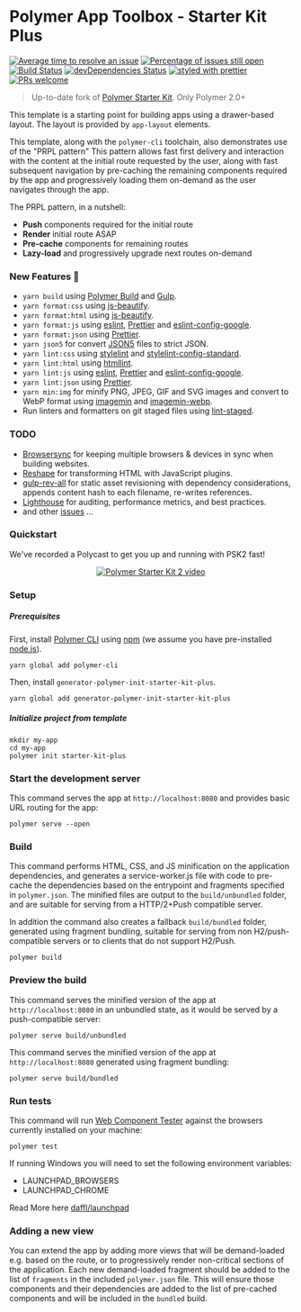 # Polymer App Toolbox - Starter Kit Plus

[![Average time to resolve an issue](http://isitmaintained.com/badge/resolution/StartPolymer/polymer-starter-kit-plus.svg)](http://isitmaintained.com/project/StartPolymer/polymer-starter-kit-plus "Average time to resolve an issue")
[![Percentage of issues still open](http://isitmaintained.com/badge/open/StartPolymer/polymer-starter-kit-plus.svg)](http://isitmaintained.com/project/StartPolymer/polymer-starter-kit-plus "Percentage of issues still open")
[![Build Status](https://travis-ci.org/StartPolymer/polymer-starter-kit-plus.svg?branch=master)](https://travis-ci.org/StartPolymer/polymer-starter-kit-plus)
[![devDependencies Status](https://david-dm.org/StartPolymer/polymer-starter-kit-plus/dev-status.svg)](https://david-dm.org/StartPolymer/polymer-starter-kit-plus?type=dev)
[![styled with prettier](https://img.shields.io/badge/styled_with-prettier-ff69b4.svg)](https://github.com/prettier/prettier)
[![PRs welcome](https://img.shields.io/badge/PRs-welcome-brightgreen.svg)](https://help.github.com/articles/about-pull-requests/)

> Up-to-date fork of [Polymer Starter Kit](https://github.com/PolymerElements/polymer-starter-kit).
> Only Polymer 2.0+

This template is a starting point for building apps using a drawer-based
layout. The layout is provided by `app-layout` elements.

This template, along with the `polymer-cli` toolchain, also demonstrates use
of the "PRPL pattern" This pattern allows fast first delivery and interaction with
the content at the initial route requested by the user, along with fast subsequent
navigation by pre-caching the remaining components required by the app and
progressively loading them on-demand as the user navigates through the app.

The PRPL pattern, in a nutshell:

* **Push** components required for the initial route
* **Render** initial route ASAP
* **Pre-cache** components for remaining routes
* **Lazy-load** and progressively upgrade next routes on-demand

### New Features :tada:

- `yarn build` using [Polymer Build](https://github.com/Polymer/polymer-build) and [Gulp](https://github.com/gulpjs/gulp).
- `yarn format:css` using [js-beautify](https://github.com/beautify-web/js-beautify).
- `yarn format:html` using [js-beautify](https://github.com/beautify-web/js-beautify).
- `yarn format:js` using [eslint](https://github.com/eslint/eslint), [Prettier](https://github.com/prettier/prettier) and [eslint-config-google](https://github.com/google/eslint-config-google).
- `yarn format:json` using [Prettier](https://github.com/prettier/prettier).
- `yarn json5` for convert [JSON5](https://github.com/json5/json5) files to strict JSON.
- `yarn lint:css` using [stylelint](https://github.com/stylelint/stylelint) and [stylelint-config-standard](https://github.com/stylelint/stylelint-config-standard).
- `yarn lint:html` using [htmllint](https://github.com/htmllint/htmllint).
- `yarn lint:js` using [eslint](https://github.com/eslint/eslint), [Prettier](https://github.com/prettier/prettier) and [eslint-config-google](https://github.com/google/eslint-config-google).
- `yarn lint:json` using [Prettier](https://github.com/prettier/prettier).
- `yarn min:img` for minify PNG, JPEG, GIF and SVG images and convert to WebP format using [imagemin](https://github.com/imagemin/imagemin) and [imagemin-webp](https://github.com/imagemin/imagemin-webp).
- Run linters and formatters on git staged files using [lint-staged](https://github.com/okonet/lint-staged).

### TODO

- [Browsersync](https://github.com/Browsersync/browser-sync) for keeping multiple browsers & devices in sync when building websites.
- [Reshape](https://github.com/reshape/reshape) for transforming HTML with JavaScript plugins.
- [gulp-rev-all](https://github.com/smysnk/gulp-rev-all) for static asset revisioning with dependency considerations, appends content hash to each filename, re-writes references.
- [Lighthouse](https://github.com/GoogleChrome/lighthouse) for auditing, performance metrics, and best practices.
- and other [issues](https://github.com/StartPolymer/polymer-starter-kit-plus/issues) ...

### Quickstart

We've recorded a Polycast to get you up and running with PSK2 fast!

<p align="center">
  <a href="https://www.youtube.com/watch?v=HgJ0XCyBwzY&list=PLNYkxOF6rcIDdS7HWIC_BYRunV6MHs5xo&index=10">
    <img src="https://img.youtube.com/vi/HgJ0XCyBwzY/0.jpg" alt="Polymer Starter Kit 2 video">
  </a>
</p>

### Setup

##### Prerequisites

First, install [Polymer CLI](https://github.com/Polymer/polymer-cli) using
[npm](https://www.npmjs.com) (we assume you have pre-installed [node.js](https://nodejs.org)).

    yarn global add polymer-cli

Then, install `generator-polymer-init-starter-kit-plus`.

    yarn global add generator-polymer-init-starter-kit-plus

##### Initialize project from template

    mkdir my-app
    cd my-app
    polymer init starter-kit-plus

### Start the development server

This command serves the app at `http://localhost:8080` and provides basic URL
routing for the app:

    polymer serve --open

### Build

This command performs HTML, CSS, and JS minification on the application
dependencies, and generates a service-worker.js file with code to pre-cache the
dependencies based on the entrypoint and fragments specified in `polymer.json`.
The minified files are output to the `build/unbundled` folder, and are suitable
for serving from a HTTP/2+Push compatible server.

In addition the command also creates a fallback `build/bundled` folder,
generated using fragment bundling, suitable for serving from non
H2/push-compatible servers or to clients that do not support H2/Push.

    polymer build

### Preview the build

This command serves the minified version of the app at `http://localhost:8080`
in an unbundled state, as it would be served by a push-compatible server:

    polymer serve build/unbundled

This command serves the minified version of the app at `http://localhost:8080`
generated using fragment bundling:

    polymer serve build/bundled

### Run tests

This command will run [Web Component Tester](https://github.com/Polymer/web-component-tester)
against the browsers currently installed on your machine:

    polymer test

If running Windows you will need to set the following environment variables:

- LAUNCHPAD_BROWSERS
- LAUNCHPAD_CHROME

Read More here [daffl/launchpad](https://github.com/daffl/launchpad#environment-variables-impacting-local-browsers-detection)

### Adding a new view

You can extend the app by adding more views that will be demand-loaded
e.g. based on the route, or to progressively render non-critical sections of the
application. Each new demand-loaded fragment should be added to the list of
`fragments` in the included `polymer.json` file. This will ensure those
components and their dependencies are added to the list of pre-cached components
and will be included in the `bundled` build.
